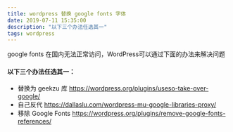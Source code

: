 ```yaml
---
title: wordpress 替换 google fonts 字体
date: 2019-07-11 15:35:00
description: "以下三个办法任选其一"
tags: wordpress
---
```


google fonts 在国内无法正常访问，WordPress可以通过下面的办法来解决问题

#### 以下三个办法任选其一：

- 替换为 geekzu 库 https://wordpress.org/plugins/useso-take-over-google/
- 自己反代 https://dallaslu.com/wordpress-mu-google-libraries-proxy/
- 移除 Google Fonts https://wordpress.org/plugins/remove-google-fonts-references/
